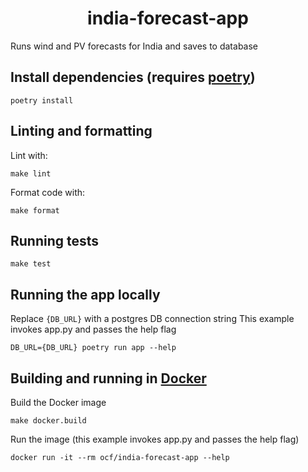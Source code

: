 <h1 align="center">india-forecast-app</h1>

Runs wind and PV forecasts for India and saves to database

## Install dependencies (requires [poetry](https://python-poetry.org/))

```
poetry install
```

## Linting and formatting

Lint with:
```
make lint
```

Format code with:
```
make format
```

## Running tests

```
make test
```

## Running the app locally
Replace `{DB_URL}` with a postgres DB connection string
This example invokes app.py and passes the help flag
```
DB_URL={DB_URL} poetry run app --help
```


## Building and running in [Docker](https://www.docker.com/)

Build the Docker image
```
make docker.build
```

Run the image (this example invokes app.py and passes the help flag)
```
docker run -it --rm ocf/india-forecast-app --help
```
